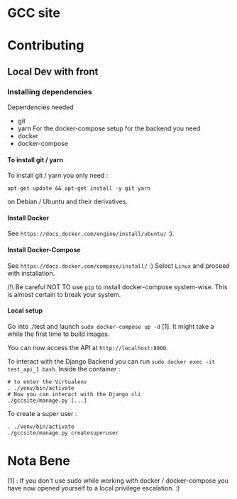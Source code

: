 # GCC site

# Contributing
## Local Dev with front

### Installing dependencies
Dependencies needed
- git
- yarn
For the docker-compose setup for the backend you need
- docker
- docker-compose

#### To install git / yarn

To install git / yarn you only need :
```
apt-get update && apt-get install -y git yarn
```
on Debian / Ubuntu and their derivatives.

#### Install Docker

See `https://docs.docker.com/engine/install/ubuntu/` :).

#### Install Docker-Compose

See `https://docs.docker.com/compose/install/` :)
Select `Linux` and proceed with installation.

/!\ Be careful NOT TO use `pip` to install docker-compose system-wise.
This is almost certain to break your system.

#### Local setup

Go into ./test and launch `sudo docker-compose up -d` [1].
It might take a while the first time to build images.

You can now access the API at `http://localhost:8000`.

To interact with the Django Backend you can run `sudo docker exec -it test_api_1 bash`.
Inside the container :
```
# to enter the Virtualenv
. ./venv/bin/activate
# Now you can interact with the Django cli
./gccsite/manage.py [...]
```

To create a super user :
```
. ./venv/bin/activate
./gccsite/manage.py createsuperuser
```

# Nota Bene

[1] : If you don't use sudo while working with docker / docker-compose you have
now opened yourself to a local privilege escalation. :)
